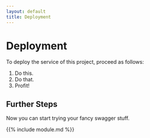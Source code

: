```yaml
---
layout: default
title: Deployment
---
```


# Deployment
To deploy the service of this project, proceed as follows:

1. Do this.
2. Do that.
3. Profit!

## Further Steps
Now you can start trying your fancy swagger stuff.

{{% include module.md %}}